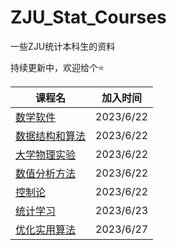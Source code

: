 # ZJU_Stat_Courses
一些ZJU统计本科生的资料

持续更新中，欢迎给个⭐


| 课程名 | 加入时间 |
| ------ | -------- |
|   [数学软件](https://github.com/ZJU-FrankGu/MathSoft-ZJU)     |    2023/6/22          |
|  [数据结构和算法](https://frankgu.top/MKDocs/%E5%A4%8D%E6%9D%82%E5%BA%A6/)      |        2023/6/22   |
| [大学物理实验](https://github.com/ZJU-FrankGu/ZJU_Stat_Courses/tree/main/%E5%A4%A7%E5%AD%A6%E7%89%A9%E7%90%86%E5%AE%9E%E9%AA%8C) |      2023/6/22         |
| [数值分析方法](https://github.com/ZJU-FrankGu/ZJU_Stat_Courses/tree/main/%E6%95%B0%E5%80%BC%E5%88%86%E6%9E%90%E6%96%B9%E6%B3%95) | 2023/6/22 |
| [控制论](https://github.com/ZJU-FrankGu/ZJU_Stat_Courses/tree/main/%E6%8E%A7%E5%88%B6%E8%AE%BA) | 2023/6/22 |
| [统计学习](https://github.com/ZJU-FrankGu/ZJU_Stat_Courses/tree/main/%E7%BB%9F%E8%AE%A1%E5%AD%A6%E4%B9%A0) | 2023/6/23 |
| [优化实用算法](https://github.com/ZJU-FrankGu/ZJU_Stat_Courses/tree/main/%E4%BC%98%E5%8C%96%E5%AE%9E%E7%94%A8%E7%AE%97%E6%B3%95) | 2023/6/27 |

